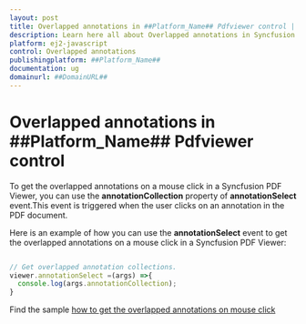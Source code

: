 ```yaml
---
layout: post
title: Overlapped annotations in ##Platform_Name## Pdfviewer control | Syncfusion
description: Learn here all about Overlapped annotations in Syncfusion ##Platform_Name## Pdfviewer control of Syncfusion Essential JS 2 and more.
platform: ej2-javascript
control: Overlapped annotations 
publishingplatform: ##Platform_Name##
documentation: ug
domainurl: ##DomainURL##
---
```


# Overlapped annotations in ##Platform_Name## Pdfviewer control

To get the overlapped annotations on a mouse click in a Syncfusion PDF Viewer, you can use the **annotationCollection** property of **annotationSelect** event.This event is triggered when the user clicks on an annotation in the PDF document.

Here is an example of how you can use the **annotationSelect** event to get the overlapped annotations on a mouse click in a Syncfusion PDF Viewer:

```javascript

// Get overlapped annotation collections.
viewer.annotationSelect =(args) =>{
  console.log(args.annotationCollection);
}

```

Find the sample [how to get the overlapped annotations on mouse click](https://stackblitz.com/edit/a93cem-lprlap?devtoolsheight=33&file=index.js)